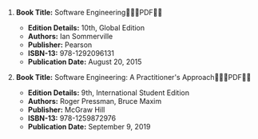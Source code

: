 1. **Book Title:** Software Engineering🚨🚨🚨PDF🚨🚨
   - **Edition Details:** 10th, Global Edition
   - **Authors:** Ian Sommerville
   - **Publisher:** Pearson
   - **ISBN-13:** 978-1292096131
   - **Publication Date:** August 20, 2015

2. **Book Title:** Software Engineering: A Practitioner's Approach🚨🚨🚨PDF🚨🚨
   - **Edition Details:** 9th, International Student Edition
   - **Authors:** Roger Pressman, Bruce Maxim
   - **Publisher:** McGraw Hill
   - **ISBN-13:** 978-1259872976
   - **Publication Date:** September 9, 2019

